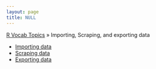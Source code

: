 ```yaml
---
layout: page
title: NULL
---
```


[R Vocab Topics](index) &#187; Importing, Scraping, and exporting data

* [Importing data](importing_data)
* [Scraping data](scraping_data)
* [Exporting data](exporting_data)
